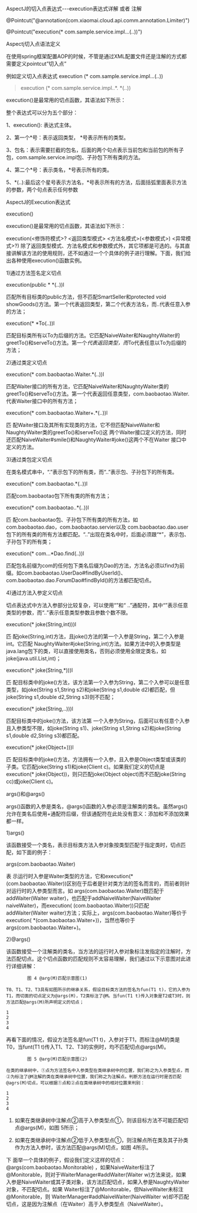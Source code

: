 AspectJ的切入点表达式---execution表达式详解 或者 注解

@Pointcut("@annotation(com.xiaomai.cloud.api.comm.annotation.Limiter)")

@Pointcut("execution(* com.sample.service.impl..*.*(..))")

Aspectj切入点语法定义

在使用spring框架配置AOP的时候，不管是通过XML配置文件还是注解的方式都需要定义pointcut”切入点”

例如定义切入点表达式 execution (* com.sample.service.impl..*.*(..))

> execution (* com.sample.service.impl..*. *(..))

execution()是最常用的切点函数，其语法如下所示：

整个表达式可以分为五个部分：

1、execution(): 表达式主体。

2、第一个*号：表示返回类型， *号表示所有的类型。

3、包名：表示需要拦截的包名，后面的两个句点表示当前包和当前包的所有子包，com.sample.service.impl包、子孙包下所有类的方法。

4、第二个*号：表示类名，*号表示所有的类。

5、*(..):最后这个星号表示方法名，*号表示所有的方法，后面括弧里面表示方法的参数，两个句点表示任何参数




AspectJ的Execution表达式

execution()

execution()是最常用的切点函数，其语法如下所示：

execution(<修饰符模式>? <返回类型模式> <方法名模式>(<参数模式>) <异常模式>?) 除了返回类型模式、方法名模式和参数模式外，其它项都是可选的。与其直接讲解该方法的使用规则，还不如通过一个个具体的例子进行理解。下面，我们给出各种使用execution()函数实例。

1)通过方法签名定义切点

execution(public * *(..))l

匹配所有目标类的public方法，但不匹配SmartSeller和protected void showGoods()方法。第一个代表返回类型，第二个代表方法名，而..代表任意入参的方法；

execution(* *To(..))l

匹配目标类所有以To为后缀的方法。它匹配NaiveWaiter和NaughtyWaiter的greetTo()和serveTo()方法。第一个*代表返回类型，而*To代表任意以To为后缀的方法；

2)通过类定义切点

execution(* com.baobaotao.Waiter.*(..))l

匹配Waiter接口的所有方法，它匹配NaiveWaiter和NaughtyWaiter类的greetTo()和serveTo()方法。第一个代表返回任意类型，com.baobaotao.Waiter.代表Waiter接口中的所有方法；

execution(* com.baobaotao.Waiter+.*(..))l

匹 配Waiter接口及其所有实现类的方法，它不但匹配NaiveWaiter和NaughtyWaiter类的greetTo()和serveTo()这 两个Waiter接口定义的方法，同时还匹配NaiveWaiter#smile()和NaughtyWaiter#joke()这两个不在Waiter 接口中定义的方法。

3)通过类包定义切点

在类名模式串中，“.”表示包下的所有类，而“..”表示包、子孙包下的所有类。

execution(* com.baobaotao.*(..))l

匹配com.baobaotao包下所有类的所有方法；

execution(* com.baobaotao..*(..))l

匹 配com.baobaotao包、子孙包下所有类的所有方法，如com.baobaotao.dao，com.baobaotao.servier以及 com.baobaotao.dao.user包下的所有类的所有方法都匹配。“..”出现在类名中时，后面必须跟“*”，表示包、子孙包下的所有类；

execution(* com...*Dao.find(..))l

匹配包名前缀为com的任何包下类名后缀为Dao的方法，方法名必须以find为前缀。如com.baobaotao.UserDao#findByUserId()、com.baobaotao.dao.ForumDao#findById()的方法都匹配切点。

4)通过方法入参定义切点

切点表达式中方法入参部分比较复杂，可以使用“”和“ ..”通配符，其中“”表示任意类型的参数，而“..”表示任意类型参数且参数个数不限。

execution(* joke(String,int)))l

匹 配joke(String,int)方法，且joke()方法的第一个入参是String，第二个入参是int。它匹配 NaughtyWaiter#joke(String,int)方法。如果方法中的入参类型是java.lang包下的类，可以直接使用类名，否则必须使用全限定类名，如joke(java.util.List,int)；

execution(* joke(String,*)))l

匹 配目标类中的joke()方法，该方法第一个入参为String，第二个入参可以是任意类型，如joke(String s1,String s2)和joke(String s1,double d2)都匹配，但joke(String s1,double d2,String s3)则不匹配；

execution(* joke(String,..)))l

匹配目标类中的joke()方法，该方法第 一个入参为String，后面可以有任意个入参且入参类型不限，如joke(String s1)、joke(String s1,String s2)和joke(String s1,double d2,String s3)都匹配。

execution(* joke(Object+)))l

匹 配目标类中的joke()方法，方法拥有一个入参，且入参是Object类型或该类的子类。它匹配joke(String s1)和joke(Client c)。如果我们定义的切点是execution(* joke(Object))，则只匹配joke(Object object)而不匹配joke(String cc)或joke(Client c)。

args()和@args()

args()函数的入参是类名，@args()函数的入参必须是注解类的类名。虽然args()允许在类名后使用+通配符后缀，但该通配符在此处没有意义：添加和不添加效果都一样。

1)args()

该函数接受一个类名，表示目标类方法入参对象按类型匹配于指定类时，切点匹配，如下面的例子：

args(com.baobaotao.Waiter)

表 示运行时入参是Waiter类型的方法，它和execution(* (com.baobaotao.Waiter))区别在于后者是针对类方法的签名而言的，而前者则针对运行时的入参类型而言。如 args(com.baobaotao.Waiter)既匹配于addWaiter(Waiter waiter)，也匹配于addNaiveWaiter(NaiveWaiter naiveWaiter)，而execution( (com.baobaotao.Waiter))只匹配addWaiter(Waiter waiter)方法；实际上，args(com.baobaotao.Waiter)等价于execution( *(com.baobaotao.Waiter+))，当然也等价于args(com.baobaotao.Waiter+)。

2)@args()

该函数接受一个注解类的类名，当方法的运行时入参对象标注发指定的注解时，方法匹配切点。这个切点函数的匹配规则不太容易理解，我们通过以下示意图对此进行详细讲解：

            图 4 @arg(M)匹配示意图(1)
     
    T0、T1、T2、T3具有如图所示的继承关系，假设目标类方法的签名为fun(T1 t)，它的入参为T1，而切面的切点定义为@args(M)，T2类标注了@M。当fun(T1 t)传入对象是T2或T3时，则方法匹配@args(M)所声明定义的切点；

    1
    2
    3
    4

再看下面的情况，假设方法签名是fun(T1 t)，入参对于T1，而标注@M的类是T0，当funt(T1 t)传入T1、T2、T3的实例时，均不匹配切点@args(M)。

            图 5 @arg(M)匹配示意图(2)
     
    在类的继承树中，①点为方法签名中入参类型在类继承树中的位置，我们称之为入参类型点，而②为标注了@M注解的类在类继承树中位置，我们称之为注解点。判断方法在运行时是否匹配@agrs(M)切点，可以根据①点和②点在类继承树中的相对位置来判别：

    1
    2
    3
    4

1) 如果在类继承树中注解点②高于入参类型点①，则该目标方法不可能匹配切点@args(M)，如图 5所示；

2) 如果在类继承树中注解点②低于入参类型点①，则注解点所在类及其子孙类作为方法入参时，该方法匹配@args(M)切点，如图 4所示。

下 面举一个具体的例子，假设我们定义这样的切点：@args(com.baobaotao.Monitorable) ，如果NaiveWaiter标注了@Monitorable，则对于WaiterManager#addWaiter(Waiter w)方法来说，如果入参是NaiveWaiter或其子类对象，该方法匹配切点，如果入参是NaughtyWaiter对象，不匹配切点。如果 Waiter标注了@Monitorable，但NaiveWaiter未标注@Monitorable，则 WaiterManager#addNaiveWaiter(NaiveWaiter w)却不匹配切点，这是因为注解点（在Waiter）高于入参类型点（NaiveWaiter）。